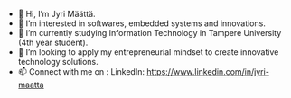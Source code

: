 - 👋 Hi, I’m Jyri Määttä.
- 👀 I’m interested in softwares, embedded systems and innovations.
- 🌱 I’m currently studying Information Technology in Tampere University (4th year student).
- 💞️ I’m looking to apply my entrepreneurial mindset to create innovative technology solutions.
- 📫 Connect with me on :
    LinkedIn: https://www.linkedin.com/in/jyri-maatta
